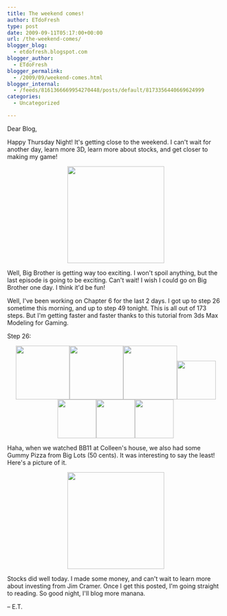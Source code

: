 ```yaml
---
title: The weekend comes!
author: ETdoFresh
type: post
date: 2009-09-11T05:17:00+00:00
url: /the-weekend-comes/
blogger_blog:
  - etdofresh.blogspot.com
blogger_author:
  - ETdoFresh
blogger_permalink:
  - /2009/09/weekend-comes.html
blogger_internal:
  - /feeds/8161366669954270448/posts/default/8173356440669624999
categories:
  - Uncategorized

---
```

Dear Blog,

Happy Thursday Night! It's getting close to the weekend. I can't wait for another day, learn more 3D, learn more about stocks, and get closer to making my game!

<p align="center">
  <a href="http://lh4.ggpht.com/_yEPuIWl8ybE/SqnijfbpT6I/AAAAAAAAAhI/nfOTmYLFyrM/s1600/Chapter+05+-+Cog+Wheels+Detailed.png"><img src="http://lh4.ggpht.com/_yEPuIWl8ybE/SqnijfbpT6I/AAAAAAAAAhI/nfOTmYLFyrM/s288/Chapter+05+-+Cog+Wheels+Detailed.png" width="225" /></a>
</p>

Well, Big Brother is getting way too exciting. I won't spoil anything, but the last episode is going to be exciting. Can't wait! I wish I could go on Big Brother one day. I think it'd be fun!

Well, I've been working on Chapter 6 for the last 2 days. I got up to step 26 sometime this morning, and up to step 49 tonight. This is all out of 173 steps. But I'm getting faster and faster thanks to this tutorial from 3ds Max Modeling for Gaming.

Step 26:

<p align="center">
  <a href="http://lh6.ggpht.com/_yEPuIWl8ybE/Sqnij6D1-8I/AAAAAAAAAhQ/Pwo23Ni3vLg/s1600/Chapter+06+-+Truck+Step+26+of+173+Front.png"><img src="http://lh6.ggpht.com/_yEPuIWl8ybE/Sqnij6D1-8I/AAAAAAAAAhQ/Pwo23Ni3vLg/s144/Chapter+06+-+Truck+Step+26+of+173+Front.png" width="125" /></a><a href="http://lh4.ggpht.com/_yEPuIWl8ybE/SqnikVslyqI/AAAAAAAAAhY/XKk5dBv42sg/s1600/Chapter+06+-+Truck+Step+26+of+173+Left.png"><img src="http://lh4.ggpht.com/_yEPuIWl8ybE/SqnikVslyqI/AAAAAAAAAhY/XKk5dBv42sg/s144/Chapter+06+-+Truck+Step+26+of+173+Left.png" width="125" /></a><a href="http://lh4.ggpht.com/_yEPuIWl8ybE/Sqnikyz3XNI/AAAAAAAAAhg/wMMtl02Ip-g/s1600/Chapter+06+-+Truck+Step+26+of+173+Perspective.png"><img src="http://lh4.ggpht.com/_yEPuIWl8ybE/Sqnikyz3XNI/AAAAAAAAAhg/wMMtl02Ip-g/s144/Chapter+06+-+Truck+Step+26+of+173+Perspective.png" width="125" /></a><a href="http://lh6.ggpht.com/_yEPuIWl8ybE/Sqnis56xVeI/AAAAAAAAAho/bUISaK1uddE/s1600/Chapter+06+-+Truck+Step+49+of+173+Front.png"><img src="http://lh6.ggpht.com/_yEPuIWl8ybE/Sqnis56xVeI/AAAAAAAAAho/bUISaK1uddE/s144/Chapter+06+-+Truck+Step+49+of+173+Front.png" width="90" /></a><a href="http://lh5.ggpht.com/_yEPuIWl8ybE/SqniuWsKuLI/AAAAAAAAAiA/TSVUD6qtxk4/s1600/Chapter+06+-+Truck+Step+49+of+173+Side.png"><img src="http://lh5.ggpht.com/_yEPuIWl8ybE/SqniuWsKuLI/AAAAAAAAAiA/TSVUD6qtxk4/s144/Chapter+06+-+Truck+Step+49+of+173+Side.png" width="90" /></a><a href="http://lh3.ggpht.com/_yEPuIWl8ybE/Sqnit8-eYNI/AAAAAAAAAh4/N0fHfFFdPX4/s1600/Chapter+06+-+Truck+Step+49+of+173+Perspective.png"><img src="http://lh3.ggpht.com/_yEPuIWl8ybE/Sqnit8-eYNI/AAAAAAAAAh4/N0fHfFFdPX4/s144/Chapter+06+-+Truck+Step+49+of+173+Perspective.png" width="90" /></a><a href="http://lh4.ggpht.com/_yEPuIWl8ybE/SqnitZBFI0I/AAAAAAAAAhw/QeTtE5RgdnI/s1600/Chapter+06+-+Truck+Step+49+of+173+Perspective+Free.png"><img src="http://lh4.ggpht.com/_yEPuIWl8ybE/SqnitZBFI0I/AAAAAAAAAhw/QeTtE5RgdnI/s144/Chapter+06+-+Truck+Step+49+of+173+Perspective+Free.png" width="90" /></a>
</p>

Haha, when we watched BB11 at Colleen's house, we also had some Gummy Pizza from Big Lots (50 cents). It was interesting to say the least! Here's a picture of it.

<p align="center">
  <a href="http://lh5.ggpht.com/_yEPuIWl8ybE/SqniaBxD1jI/AAAAAAAAAhA/-3uZ89gSqnM/s1600/CIMG0001.jpg"><img src="http://lh5.ggpht.com/_yEPuIWl8ybE/SqniaBxD1jI/AAAAAAAAAhA/-3uZ89gSqnM/s288/CIMG0001.jpg" width="225" /></a>
</p>

Stocks did well today. I made some money, and can't wait to learn more about investing from Jim Cramer. Once I get this posted, I'm going straight to reading. So good night, I'll blog more manana.

&#8211; E.T.